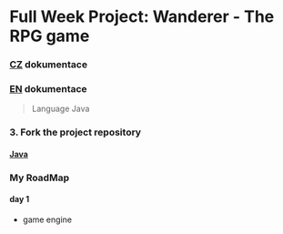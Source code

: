 # Full Week Project: Wanderer - The RPG game

### [CZ](docs/cz/project.md) dokumentace
### [EN](docs/en/project.md) dokumentace

> Language Java

### 3. Fork the project repository

#### [Java](https://github.com/green-fox-academy/wanderer-java)

### My RoadMap
#### day 1
- game engine